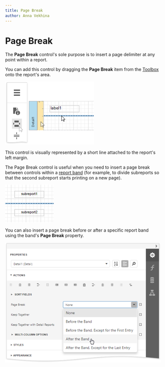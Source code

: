 ```yaml
---
title: Page Break
author: Anna Vekhina
---
```

# Page Break

The **Page Break** control's sole purpose is to insert a page delimiter at any point within a report.

You can add this control by dragging the **Page Break** item from the [Toolbox](../../report-designer-tools/toolbox.md) onto the report's area.

![](../../../../images/eurd-web-add-page-break-to-report.png)

This control is visually represented by a short line attached to the report's left margin.

The Page Break control is useful when you need to insert a page break between controls within a [report band](../../introduction-to-banded-reports.md) (for example, to divide subreports so that the second subreport starts printing on a new page).

![](../../../../images/eurd-web-page-break-between-subreports.png)

You can also insert a page break before or after a specific report band using the band's **Page Break** property.

![](../../../../images/eurd-web-band-page-break-property.png)